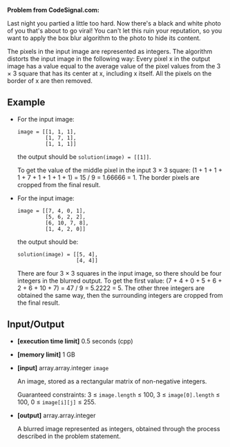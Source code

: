 **Problem from CodeSignal.com:**

Last night you partied a little too hard. Now there's a black and white photo of you that's about to go viral! You can't let this ruin your reputation, so you want to apply the box blur algorithm to the photo to hide its content.

The pixels in the input image are represented as integers. The algorithm distorts the input image in the following way: Every pixel x in the output image has a value equal to the average value of the pixel values from the 3 × 3 square that has its center at x, including x itself. All the pixels on the border of x are then removed.

## Example

- For the input image:

  ```
  image = [[1, 1, 1], 
           [1, 7, 1], 
           [1, 1, 1]]
  ```

  the output should be `solution(image) = [[1]]`.

  To get the value of the middle pixel in the input 3 × 3 square: (1 + 1 + 1 + 1 + 7 + 1 + 1 + 1 + 1) = 15 / 9 = 1.66666 = 1. The border pixels are cropped from the final result.

- For the input image:

  ```
  image = [[7, 4, 0, 1], 
           [5, 6, 2, 2], 
           [6, 10, 7, 8], 
           [1, 4, 2, 0]]
  ```

  the output should be:

  ```
  solution(image) = [[5, 4], 
                     [4, 4]]
  ```

  There are four 3 × 3 squares in the input image, so there should be four integers in the blurred output. To get the first value: (7 + 4 + 0 + 5 + 6 + 2 + 6 + 10 + 7) = 47 / 9 = 5.2222 = 5. The other three integers are obtained the same way, then the surrounding integers are cropped from the final result.

## Input/Output

- **[execution time limit]** 0.5 seconds (cpp)
- **[memory limit]** 1 GB
- **[input]** array.array.integer `image`

  An image, stored as a rectangular matrix of non-negative integers.

  Guaranteed constraints:
  3 ≤ `image.length` ≤ 100,
  3 ≤ `image[0].length` ≤ 100,
  0 ≤ `image[i][j]` ≤ 255.

- **[output]** array.array.integer

  A blurred image represented as integers, obtained through the process described in the problem statement.
